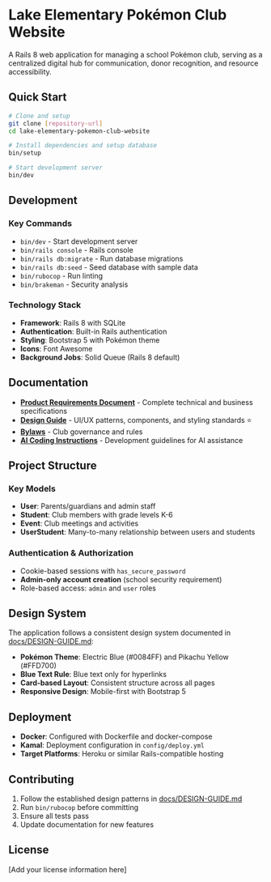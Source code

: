 # Lake Elementary Pokémon Club Website

A Rails 8 web application for managing a school Pokémon club, serving as a centralized digital hub for communication, donor recognition, and resource accessibility.

## Quick Start

```bash
# Clone and setup
git clone [repository-url]
cd lake-elementary-pokemon-club-website

# Install dependencies and setup database
bin/setup

# Start development server
bin/dev
```

## Development

### Key Commands
- `bin/dev` - Start development server
- `bin/rails console` - Rails console
- `bin/rails db:migrate` - Run database migrations
- `bin/rails db:seed` - Seed database with sample data
- `bin/rubocop` - Run linting
- `bin/brakeman` - Security analysis

### Technology Stack
- **Framework**: Rails 8 with SQLite
- **Authentication**: Built-in Rails authentication
- **Styling**: Bootstrap 5 with Pokémon theme
- **Icons**: Font Awesome
- **Background Jobs**: Solid Queue (Rails 8 default)

## Documentation

- **[Product Requirements Document](docs/PRD.md)** - Complete technical and business specifications
- **[Design Guide](docs/DESIGN-GUIDE.md)** - UI/UX patterns, components, and styling standards ⭐
- **[Bylaws](docs/BYLAWS.md)** - Club governance and rules
- **[AI Coding Instructions](.github/copilot-instructions.md)** - Development guidelines for AI assistance

## Project Structure

### Key Models
- **User**: Parents/guardians and admin staff
- **Student**: Club members with grade levels K-6
- **Event**: Club meetings and activities
- **UserStudent**: Many-to-many relationship between users and students

### Authentication & Authorization
- Cookie-based sessions with `has_secure_password`
- **Admin-only account creation** (school security requirement)
- Role-based access: `admin` and `user` roles

## Design System

The application follows a consistent design system documented in [docs/DESIGN-GUIDE.md](docs/DESIGN-GUIDE.md):

- **Pokémon Theme**: Electric Blue (#0084FF) and Pikachu Yellow (#FFD700)
- **Blue Text Rule**: Blue text only for hyperlinks
- **Card-based Layout**: Consistent structure across all pages
- **Responsive Design**: Mobile-first with Bootstrap 5

## Deployment

- **Docker**: Configured with Dockerfile and docker-compose
- **Kamal**: Deployment configuration in `config/deploy.yml`
- **Target Platforms**: Heroku or similar Rails-compatible hosting

## Contributing

1. Follow the established design patterns in [docs/DESIGN-GUIDE.md](docs/DESIGN-GUIDE.md)
2. Run `bin/rubocop` before committing
3. Ensure all tests pass
4. Update documentation for new features

## License

[Add your license information here]
